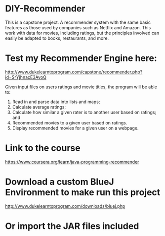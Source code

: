 # DIY-Recommender
This is a capstone project. A recommender system with the same basic features as those used by companies such as Netflix and Amazon. This work with data for movies, including ratings, but the principles involved can easily be adapted to books, restaurants, and more.

# Test my Recommender Engine here: 
http://www.dukelearntoprogram.com/capstone/recommender.php?id=SrYjhnacE3AvoQ

Given input files on users ratings and movie titles, the program will be able to:
1. Read in and parse data into lists and maps;
2. Calculate average ratings;
3. Calculate how similar a given rater is to another user based on ratings; and
4. Recommended movies to a given user based on ratings.
5. Display recommended movies for a given user on a webpage.

# Link to the course
https://www.coursera.org/learn/java-programming-recommender

# Download a custom BlueJ Environment to make run this project
http://www.dukelearntoprogram.com/downloads/bluej.php

# Or import the JAR files included
